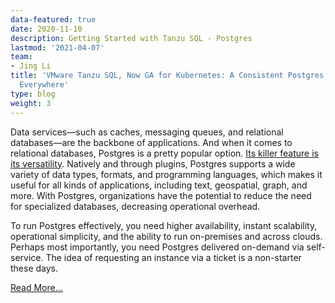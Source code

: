 ```yaml
---
data-featured: true
date: 2020-11-10
description: Getting Started with Tanzu SQL - Postgres
lastmod: '2021-04-07'
team:
- Jing Li
title: 'VMware Tanzu SQL, Now GA for Kubernetes: A Consistent Postgres Experience
  Everywhere'
type: blog
weight: 3
---
```


Data services—such as caches, messaging queues, and relational databases—are the backbone of applications. And when it comes to relational databases, Postgres is a pretty popular option. [Its killer feature is its versatility](https://tanzu.vmware.com/content/blog/pivotal-postgres). Natively and through plugins, Postgres supports a wide variety of data types, formats, and programming languages, which makes it useful for all kinds of applications, including text, geospatial, graph, and more. With Postgres, organizations have the potential to reduce the need for specialized databases, decreasing operational overhead.

To run Postgres effectively, you need higher availability, instant scalability, operational simplicity, and the ability to run on-premises and across clouds. Perhaps most importantly, you need Postgres delivered on-demand via self-service. The idea of requesting an instance via a ticket is a non-starter these days.

[Read More...](https://tanzu.vmware.com/content/vmware-tanzu-sql/vmware-tanzu-sql-now-ga-kubernetes-postgres)